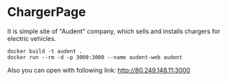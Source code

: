 # ChargerPage
It is simple site of "Audent" company, which sells and installs chargers for electric vehicles.


    docker build -t audent .
    docker run --rm -d -p 3000:3000 --name audent-web audent
  
  
Also you can open with following link: http://80.249.148.11:3000
  
